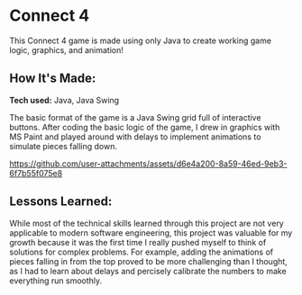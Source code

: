 # Connect 4
This Connect 4 game is made using only Java to create working game logic, graphics, and animation!

## How It's Made:
**Tech used:** Java, Java Swing

The basic format of the game is a Java Swing grid full of interactive buttons. After coding the basic logic of the game, I drew in graphics with MS Paint and played around with delays to implement animations to simulate pieces falling down.

https://github.com/user-attachments/assets/d6e4a200-8a59-46ed-9eb3-6f7b55f075e8

## Lessons Learned:
While most of the technical skills learned through this project are not very applicable to modern software engineering, this project was valuable for my growth because it was the first time I really pushed myself to think of solutions for complex problems. For example, adding the animations of pieces falling in from the top proved to be more challenging than I thought, as I had to learn about delays and percisely calibrate the numbers to make everything run smoothly.
